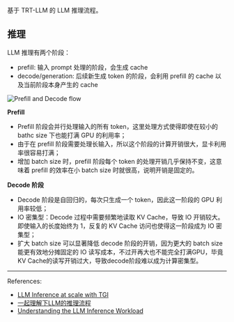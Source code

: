 基于 TRT-LLM 的 LLM 推理流程。

## 推理

LLM 推理有两个阶段：

- prefill: 输入 prompt 处理的阶段，会生成 cache
- decode/generation: 后续新生成 token 的阶段，会利用 prefill 的 cache 以及当前阶段本身产生的 cache

![Prefill and Decode flow](https://lh7-qw.googleusercontent.com/docsz/AD_4nXdQMgudBg_76tgcH5aNZVw_Mpx8gkSlUVcLvY642nKJQe_u-_huKTx7Fu2mJ-oa67CDjyOLjekLdRhpiWn4dB1Vit4_I0wruarwAfQnA5l1MBGzHJ1zXFDmlDATP8P__R6mZdXzJizlrMzvfGierM-bzBiR?key=YpIla8VBZeGwFtgrJhOaEQ)

**Prefill**

- Prefill 阶段会并行处理输入的所有 token，这里处理方式使得即使在较小的 bathc size 下也能打满 GPU 的利用率；
- 由于在 prefill 阶段需要处理长输入，所以这个阶段的计算开销很大，显卡利用率很容易打满；
- 增加 batch size 时，prefill 阶段每个 token 的处理开销几乎保持不变，这意味着 prefill 的效率在小 batch size 时就很高，说明开销是固定的。

**Decode 阶段**

- Decode 阶段是自回归的，每次只生成一个 token，因此这一阶段的 GPU 利用率较低；
- IO 密集型：Decode 过程中需要频繁地读取 KV Cache，导致 IO 开销较大。即使输入的长度始终为 1，反复的 KV Cache 访问也使得这一阶段成为 IO 密集型；
- 扩大 batch size 可以显著降低 decode 阶段的开销，因为更大的 batch size 能更有效地分摊固定的 IO 读写成本，不过开再大也不能完全打满GPU，毕竟KV Cache的读写开销过大，导致decode阶段难以成为计算密集型。

---

References:

- [LLM Inference at scale with TGI](https://huggingface.co/blog/martinigoyanes/llm-inference-at-scale-with-tgi#:~:text=The%20process%20of%20LLM%20inference,role%20in%20the%20overall%20process.)
- [一起理解下LLM的推理流程](https://mp.weixin.qq.com/s/gCQGnmZIokPFT8xvna17lQ)
- [Understanding the LLM Inference Workload](https://www.youtube.com/watch?v=z2M8gKGYws4&list=PL_lsbAsL_o2B_znuvm-pDtV_cRhpqZb8l&index=23)
